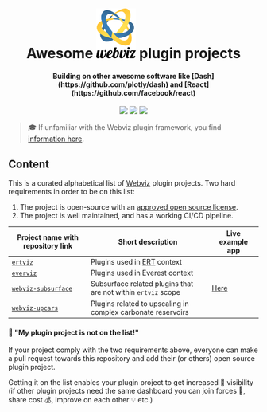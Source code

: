 <h1 align="center">
    Awesome <img height="100" src="https://github.com/equinor/webviz-config/raw/master/webviz_config/_docs/static/webviz-logo.svg?sanitize=true"> plugin projects
</h1>
<h4 align="center">Building on other awesome software like [Dash](https://github.com/plotly/dash) and [React](https://github.com/facebook/react)</h4>
<p align="center">
<a href="https://awesome.re"><img src="https://awesome.re/badge.svg"></a>
<img src="https://img.shields.io/github/last-commit/equinor/webviz-awesome">
<img src="https://img.shields.io/github/license/equinor/webviz-awesome">
</p>

> :mortar_board: If unfamiliar with the Webviz plugin framework, you find [information here](https://github.com/equinor/webviz-config/blob/master/README.md).

## Content

This is a curated alphabetical list of [Webviz](https://github.com/equinor/webviz-config) plugin projects. Two hard requirements in order to be on this list:
1. The project is open-source with an [approved open source license](https://opensource.org/licenses/alphabetical).
1. The project is well maintained, and has a working CI/CD pipeline.


| Project name with repository link                                   | Short description                                             | Live example app                                             |
|---------------------------------------------------------------------|---------------------------------------------------------------|--------------------------------------------------------------|
| [`ertviz`](https://github.com/equinor/ertviz)                      | Plugins used in [ERT](https://github.com/equinor/ert) context |                                                              |  
| [`everviz`](https://github.com/equinor/everviz)                     | Plugins used in Everest context                               |                                                              |  
| [`webviz-subsurface`](https://github.com/equinor/webviz-subsurface) | Subsurface related plugins that are not within `ertviz` scope | [Here](https://webviz-subsurface-example.azurewebsites.net/) |  
| [`webviz-upcars`](https://github.com/equinor/webviz-upcars)         | Plugins related to upscaling in complex carbonate reservoirs  |                                                              |                                                              |  

#### :thought_balloon: "My plugin project is not on the list!"

If your project comply with the two requirements above, everyone can make a pull request towards this repository and add their (or others) open source plugin project.

Getting it on the list enables your plugin project to get increased :eyes: visibility (if other plugin projects need the same dashboard you can join forces :muscle:, share cost :moneybag:, improve on each other :bulb: etc.)
